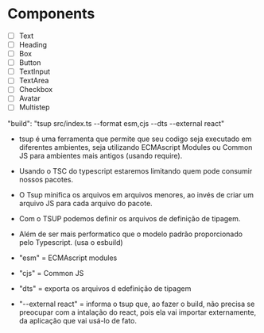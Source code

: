 # Components

- [ ] Text
- [ ] Heading
- [ ] Box
- [ ] Button
- [ ] TextInput
- [ ] TextArea
- [ ] Checkbox
- [ ] Avatar
- [ ] Multistep

"build": "tsup src/index.ts --format esm,cjs --dts --external react"

- tsup é uma ferramenta que permite que seu codigo seja executado em diferentes ambientes, seja utilizando ECMAscript Modules ou Common JS para ambientes mais antigos (usando require).
- Usando o TSC do typescript estaremos limitando quem pode consumir nossos pacotes.
- O Tsup minifica os arquivos em arquivos menores, ao invés de criar um arquivo JS para cada arquivo do pacote.
- Com o TSUP podemos definir os arquivos de definição de tipagem.
- Além de ser mais performatico que o modelo padrão proporcionado pelo Typescript. (usa o esbuild)

- "esm" = ECMAscript modules
- "cjs" = Common JS
- "dts" = exporta os arquivos d edefinição de tipagem
- "--external react" = informa o tsup que, ao fazer o build, não precisa se preocupar com a intalação do react, pois ela vai importar externamente, da aplicação que vai usá-lo de fato.

